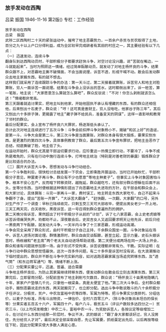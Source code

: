 ### 放手发动在西陶
吕梁  振国
1946-11-16
第2版()
专栏：工作经验

    放手发动在西陶
    吕梁  振国
    武陟二区西陶村二十天的紧张运动中，摧垮了地主恶霸势力，一百余户赤贫与贫农取得了土地，百分之九十以上户口分得利益，成为全区较早完成耕者有其田的村庄之一，其主要经验有以下几点：
    （一）迅速发动，连续斗争
    翻身队到达西陶动员时，干部积极分子都要求赶快斗争，对空讨论没兴趣，说“苦就在嘴边，一斗就能起来”。当时为照顾这一情绪，经过简单酝酿动员，就发动了对地主杨怀良的斗争，结果群众跟不上，对恶霸地主撕不破情面，不会当面说理，诉苦不透，形成干喊不动。散会后发动群众去地主家搬东西，有的就不想去。
    这样我们就采用了连续跟踪斗争的办法：第一天斗过，第二天接着就算账，诉苦穷人和地主对脸算账，穷人一面诉苦一面说理。结果在斗争会上没诉出的苦水，这时都倒出来了。诉一桩苦，算一笔账，地主说：“大家愿意怎么算就怎么算吧”，群众反驳说：“不对！你怎么剥削就该怎么还！”情绪都非常高。
    第三天跟着就追讨果实，把地主叫到他家，开始他固执不承认有埋藏的东西，有的群众还相信他，后来刨出十石麦子，群众说：“哼！这可真是善财主，穷人没啥吃，他家谷子陈三年”。其后又刨出六十多排子弹，更揭露了地主“藏子弹不给民兵，准备变天的阴谋”，这样一直影响和教育了邻村的群众。
    最后分配果实，会上宣布了杨怀良六大罪状，杨逐渐低头承认了。
    总计此次对地主连续进行了五次斗争：斗争会前扣押斗争对象杨小不，揭破“和区上好”的造谣，是第一斗，斗争大会是第二斗，第三次斗争是当面算账，对群众本身有很大锻炼，要果实刨东西，是更激烈的第四次斗争，具体事例教育了群众，最后第五次斗争宣布罪状，把地主丑恶作了总结，彻底撕破了脸，地主低了头。
    在运动开始时，群众尤其是干部迫切要求行动，应珍重这一热情立即行动，不要冷了，斗争不成熟是难免的，只有在行动中施行连续斗争，打垮地主统治（特别是对善老财的暴露）锻炼群众才是比较适合的办法。
    （二）展开大诉苦大斗争，思想发动与斗争行动结合。
    第一个斗争胜利后，很快检讨总结发展一下农会，立即乘胜开展运动，当时已开始秋忙，干部积极分子意见，种罢麦子再斗争，群众有不少也愿意“等地主种麦子”。但事实上斗争对象因害怕斗争，根本不安心生产，反而暗下转移资财，越拖延，群众越吃亏，还有部分群众想躲在后面不出头，坐等分东西，当时便根据这种情形提出了向恶霸地主大进攻的方针，在干部会和群众会上，和大家讨论，具体算账：斗完一家再斗一家，费时误工，地主转走东西大家吃亏，自己不起来斗争翻不了身。提出“苦账一齐算”，“大诉苦大翻身”，“赶快翻，一次翻，大家翻”的口号，另外对生产作了一个调查：早秋已陆续收完，只剩玉茭三天可大部收毕，便提出男女老少一齐上地，三天工两天完，白天收秋，黑夜诉苦，这一号召得到群众普遍热烈的拥护。
    第二天晚分街诉苦，果然超出了村干积极分子从前的“计划”，诉了七八家恶霸，会上史老虎娘等诉苦诉得痛哭失声，劝都劝不止，深夜散会后，史双吉女人又返回要求明天让他先诉，前后只经一黑夜两下午酝酿，就发动大斗争，一天半内斗争了十三家恶霸，形成运动高潮。
    斗争会完全采用了群众形式，由村干积极分子自己主持，千余群众围坐一圈，斗争对象站在场中，诉苦人进场对面论理。群情激昂时，群众自由交谈酝酿，甚至立起，显示力量，史石头娘诉苦时，杨栋嫂和“老主席”两个老太太自动进场帮助说理。第二天便分成两场在同一大场上开会，群众和谁有问题就参加那一场，由于形式不受拘束，诉苦说理都非常有力、干脆。实际证明：在斗争行动中群众思想觉悟最快，这次一百多件问题，有二十多件是诉苦时没有说，在大浪潮推动下临时提出的，群众并不断在斗争中充实新内容，如对逃跑恶霸家属当场追究转移东西，及“透气筒”（和东边蒋军通气）等，情绪不断上涨。
    （三）分配果实要公平，迅速、普遍、适合需要
    斗争地主杨怀良后，为防止其家属继续转移东西，便发动群众在散会后立刻去清算东西，第三天算完后，立即冒雨分配，分配前宣布了地主剥削亏欠数目，群众说：“杨怀良三十亩黑地隐瞒几十年，家家户户垫够几千元，只拿他一根梁条，真是太便宜了他。”第二次大斗争后，全村群众都动手，搬刨恶霸讹走的东西，两天就搬完了，也立即分配。选出斗争中敢说敢斗的八十余积极分子任评议，分极贫，贫户，中农及富裕中农等四等，军属为特等。把斗争果实分类排列，分组估价，以麦子为标准，所有斗出物资，一律估价，全村六百零三户，（除斗争对象尚未坦白的保长等）分果实者五百五十六户，军属四十户，每户八斗，极贫五斗（评议户数较多达四分之一）贫农三斗，（以上均另发粮食）中农二斗，富裕中农一斗，为奖励诉苦人，各按议定等级增加二斗，在讨论什么东西分给那一阶层时，争议不决，武豹娘说：“翻了身大家都该好过，穷人没房住，先分给穷人才对”，最后决定全部采取自愿，先让军属要，抓纸蛋定出先后，以后再按等级往下轮，因此分配果实使大多数人满足心意。
